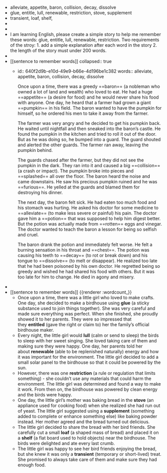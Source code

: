 - alleviate, appetite, baron, collision, decay, dissolve
- glue, entitle, lull, renewable, restriction, stove, supplement
- transient, loaf, shelf,
-
-
- I am learning English, please create a simple story  to help me remember these words: glue, entitle, lull, renewable, restriction. Two requirements of the stroy: 1. add a simple explanation after each word in the story 2. the length of the story must under 200 words.
-
- [[sentence to remember words]]
  collapsed:: true
	- id:: 640f2d9b-e10d-49e9-b66e-4d196be1c382
	  words:: alleviate, appetite, baron, collision, decay, dissolve
	  
	  Once upon a time, there was a greedy ==baron== (a nobleman who owned a lot of land and wealth) who loved to eat. He had a huge ==appetite== (a desire for food) and he would never share his food with anyone. One day, he heard that a farmer had grown a giant ==pumpkin== in his field. The baron wanted to have the pumpkin for himself, so he ordered his men to take it away from the farmer. 
	  
	  The farmer was very angry and he decided to get his pumpkin back. He waited until nightfall and then sneaked into the baron’s castle. He found the pumpkin in the kitchen and tried to roll it out of the door. But as he was doing so, he bumped into a guard. The guard shouted and alerted the other guards. The farmer ran away, leaving the pumpkin behind. 
	  
	  The guards chased after the farmer, but they did not see the pumpkin in the dark. They ran into it and caused a big ==collision== (a crash or impact). The pumpkin broke into pieces and ==splashed== all over the floor. The baron heard the noise and came downstairs. He saw his precious pumpkin ruined and he was ==furious==. He yelled at the guards and blamed them for destroying his dinner. 
	  
	  The next day, the baron felt sick. He had eaten too much food and his stomach was hurting. He asked his doctor for some medicine to ==alleviate== (to make less severe or painful) his pain. The doctor gave him a ==potion== that was supposed to help him digest better. But the potion was actually made from ==rotten== eggs and vinegar. The doctor wanted to teach the baron a lesson for being so selfish and cruel. 
	  
	  The baron drank the potion and immediately felt worse. He felt a burning sensation in his throat and ==chest==. The potion was causing his teeth to ==decay== (to rot or break down) and his tongue to ==dissolve== (to melt or disappear). He realized too late that he had been poisoned by his own doctor. He regretted being so greedy and wished he had shared his food with others. But it was too late for him to change. He died in agony and misery.
-
- [[sentence to remember words]] {{renderer :wordcount_}}
	- Once upon a time, there was a little girl who loved to make crafts. One day, she decided to make a birdhouse using **glue** (a sticky substance used to join things together). She was very careful and made sure everything was perfect. When she finished, she proudly showed it to her parents. They were so impressed that they **entitled** (gave the right or claim to) her the family’s official birdhouse maker.
	- Every night, the little girl would **lull** (calm or send to sleep) the birds to sleep with her sweet singing. She loved taking care of them and making sure they were happy. One day, her parents told her about **renewable** (able to be replenished naturally) energy and how it was important for the environment. The little girl decided to add a small solar panel to the birdhouse so that it could be powered by the sun.
	- However, there was one **restriction** (a rule or regulation that limits something) - she couldn’t use any materials that could harm the environment. The little girl was determined and found a way to make it work. From then on, the birdhouse was powered by clean energy and the birds were happy.
	- One day, the little girl’s mother was baking bread in the **stove** (an appliance used for cooking food) when she realized she had run out of yeast. The little girl suggested using a **supplement** (something added to complete or enhance something else) like baking powder instead. Her mother agreed and the bread turned out delicious.
	- The little girl decided to share the bread with her bird friends. She carefully cut a small **loaf** (a shaped mass of bread) and placed it on a **shelf** (a flat board used to hold objects) near the birdhouse. The birds were delighted and ate every last crumb.
	- The little girl was happy to see her bird friends enjoying the bread, but she knew it was only a **transient** (temporary or short-lived) treat. She promised to always take care of them and make sure they had enough food.
